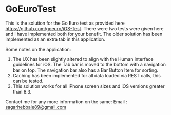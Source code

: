 # GoEuroTest

This is the solution for the Go Euro test as provided here https://github.com/goeuro/iOS-Test. There were two tests were given here and i have implemented both for your benefit. The older solution has been implemented as an extra tab in this application.

Some notes on the application:

1. The UX has been slightly altered to align with the Human interface guidelines for iOS. The Tab bar is moved to the bottom with a navigation bar on top. The navigation bar also has a Bar Button Item for sorting.
2. Caching has been implemented for all data loaded via REST calls, this can be tested.
3. This solution works for all iPhone screen sizes and iOS versions greater than 8.3.

Contact me for any more information on the same:
Email : sagarhebbale89@gmail.com
